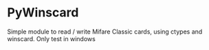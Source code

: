 # PyWinscard

Simple module to read / write Mifare Classic cards, using ctypes and winscard. Only test in windows

